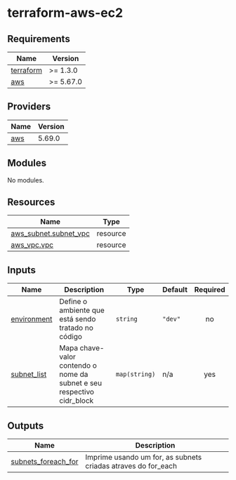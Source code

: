# terraform-aws-ec2
<!-- BEGIN_TF_DOCS -->
## Requirements

| Name | Version |
|------|---------|
| <a name="requirement_terraform"></a> [terraform](#requirement\_terraform) | >= 1.3.0 |
| <a name="requirement_aws"></a> [aws](#requirement\_aws) | >= 5.67.0 |

## Providers

| Name | Version |
|------|---------|
| <a name="provider_aws"></a> [aws](#provider\_aws) | 5.69.0 |

## Modules

No modules.

## Resources

| Name | Type |
|------|------|
| [aws_subnet.subnet_vpc](https://registry.terraform.io/providers/hashicorp/aws/latest/docs/resources/subnet) | resource |
| [aws_vpc.vpc](https://registry.terraform.io/providers/hashicorp/aws/latest/docs/resources/vpc) | resource |

## Inputs

| Name | Description | Type | Default | Required |
|------|-------------|------|---------|:--------:|
| <a name="input_environment"></a> [environment](#input\_environment) | Define o ambiente que está sendo tratado no código | `string` | `"dev"` | no |
| <a name="input_subnet_list"></a> [subnet\_list](#input\_subnet\_list) | Mapa chave-valor contendo o nome da subnet e seu respectivo cidr\_block | `map(string)` | n/a | yes |

## Outputs

| Name | Description |
|------|-------------|
| <a name="output_subnets_foreach_for"></a> [subnets\_foreach\_for](#output\_subnets\_foreach\_for) | Imprime usando um for, as subnets criadas atraves do for\_each |
<!-- END_TF_DOCS -->